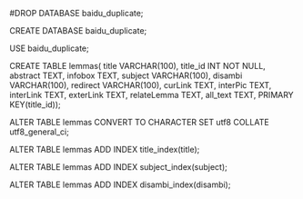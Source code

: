 #DROP DATABASE baidu_duplicate;

CREATE DATABASE baidu_duplicate;

USE baidu_duplicate;

CREATE TABLE lemmas( title VARCHAR(100), title_id INT NOT NULL, abstract TEXT, infobox TEXT, subject VARCHAR(100), disambi VARCHAR(100), redirect VARCHAR(100), curLink TEXT, interPic TEXT, interLink TEXT, exterLink TEXT, relateLemma TEXT, all_text TEXT, PRIMARY KEY(title_id));

ALTER TABLE lemmas CONVERT TO CHARACTER SET utf8 COLLATE utf8_general_ci;

ALTER TABLE lemmas ADD INDEX title_index(title);

ALTER TABLE lemmas ADD INDEX subject_index(subject);

ALTER TABLE lemmas ADD INDEX disambi_index(disambi);
